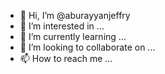 - 👋 Hi, I’m @aburayyanjeffry
- 👀 I’m interested in ...
- 🌱 I’m currently learning ...
- 💞️ I’m looking to collaborate on ...
- 📫 How to reach me ...

<!---
aburayyanjeffry/aburayyanjeffry is a ✨ special ✨ repository because its `README.md` (this file) appears on your GitHub profile.
You can click the Preview link to take a look at your changes.
--->
